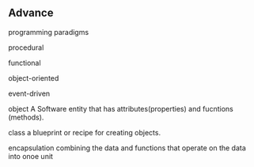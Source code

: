 ## Advance


programming paradigms

procedural

functional

object-oriented

event-driven


object
A Software entity that has attributes(properties) and fucntions (methods).

class 
a blueprint or recipe for creating objects.

encapsulation
combining  the data and  functions that operate on the data into onoe unit

